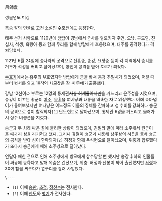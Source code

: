 呂師囊

생몰년도 미상

[북송](%EB%B6%81%EC%86%A1.md) 말의 인물로 고전 소설인
[수호전](%EC%88%98%ED%98%B8%EC%A0%84.md)에도 등장한다.

태주 선거 사람으로 1120년에 [방랍](%EB%B0%A9%EB%9E%8D.md)이 강남에서 군사를 일으키자 주언, 오방, 구도인,
진십사, 석생, 육행아 등과 함께 무리를 합해 방랍에게 호응했으며, 태주를 공격했다가 격퇴당했다.

1121년 6월 24일에 송나라의 공격으로 신흥종, 송강, 요평중 등이 각 지역에서 승리를 거두자 석성을 버리고 달아났으며, 양진의 공격을
받아 포로가 되었다.

[수호지](%EC%88%98%ED%98%B8%EC%A7%80.md)에서는 흡주의 부호였지만 방랍에게 금을 바쳐 동청 추밀사가 되었으며,
어릴 때부터 병서를 읽고 18척의 사모창을 잘 써 무예가 출중했다.

강남 12신이라 부르는 12명의 통제관<del>사실 허세들이지만</del>을 거느리고 윤주성을 지켰으며, 송강이 이끄는 송군이
[이준](%EC%9D%B4%EC%A4%80%28%EC%88%98%ED%98%B8%EC%A7%80%29.md),
[목홍](%EB%AA%A9%ED%99%8D.md)을 여사낭과 내통을 약속한 자로 위장했다. 이에 속아넘어가 들여보냈지만 여사낭은
어느정도 이들의 정체를 간파하고 성 수비를 강화하나 송군의 공격으로 성이 함락되자`[1]` 단도현으로 달아났으며, 통제관 6명을 거느리고
물러가서 상주 비릉군을 지켰다.

송군과 두 차례 싸운 끝에 불리한 상황이 되었으며, 김절의 말에 따라 소주에서 원군이 올 때까지 성을 지키려고 했다. 그러나 김절이 송군과
내통해 상주성의 서문을 통해 송군의 공격을 받아 성이 함락되자`[2]` 허정과 함께 무석현으로 달아났으며, 위충과 합류했다가 또다시 송군에게
패해 소주성으로 달아났다.

연달아 패한 것으로 인해 소주성에게 방모에게 참수당할 뻔 했지만 송강 휘하의 인물들이 싸움에 능하다고 말해 목숨은 건졌으며, 위충, 허정과
선봉이 되어 출진했지만 [서령](%EC%84%9C%EB%A0%B9.md)과 20여 합을 싸우다가 옆구리를 찔려 사망했다.

`\----`

  * `[1]` 이때 [송만](%EC%86%A1%EB%A7%8C.md), [초정](%EC%B4%88%EC%A0%95.md), [정천수](%EC%A0%95%EC%B2%9C%EC%88%98.md)는 전사한다.
  * `[2]` 이때 [한도](%ED%95%9C%EB%8F%84.md)와 [팽기](%ED%8C%BD%EA%B8%B0.md)가 전사한다.

